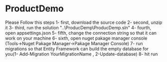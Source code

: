 # ProductDemo
Please Follow this steps 
1- first, download the source code 
2- second, unzip it 
3- third, run the solution "..\ProducDemp\ProducDemp.sln"
4- fourth, open appsettings.json
5- fifth, change the connection string so that it can work on your machine 
6- sixth, open nuget pakage manager console (Tools->Nuget Pakage Manager->Pakage Manager Console)
7- run migrations so that Entity Framework can build the empty database for you(1- Add-Migration YourMigrationName , 2-Update-database)
8- hit run
